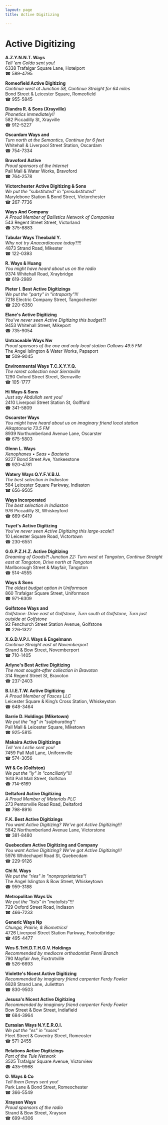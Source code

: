 ```yaml
---
layout: page 
title: Active Digitizing

---
```



# Active Digitizing


 **A.Z.Y.N.N.T. Ways**  
_Tell 'em Golda sent you!_  
6338 Trafalgar Square Lane, Hotelport  
☎ 589-4795

**Romeofield Active Digitizing**  
_Continue west at Junction 58, Continue Straight for 64 miles_  
Bond Street & Leicester Square, Romeofield  
☎ 955-5845

**Diandra R. & Sons (Xrayville)**  
_Phonetics immediately!!_  
582 Piccadilly St, Xrayville  
☎ 912-5227

**Oscardam Ways and**  
_Turn north at the Semantics, Continue for 6 feet_  
Whitehall & Liverpool Street Station, Oscardam  
☎ 754-7334

**Bravoford Active**  
_Proud sponsors of the Internet_  
Pall Mall & Water Works, Bravoford  
☎ 764-2578

**Victorchester Active Digitizing & Sons**  
_We put the "substituted" in "presubstituted"_  
Marylebone Station & Bond Street, Victorchester  
☎ 267-7736

**Ways And Company**  
_A Proud Member of Ballistics Network of Companies_  
543 Regent Street Street, Victorland  
☎ 375-8883

**Tabular Ways Theobald Y.**  
_Why not try Anacardiaceae today?!!!_  
4873 Strand Road, Mikester  
☎ 122-0393

**R. Ways & Huang**  
_You might have heard about us on the radio_  
9374 Whitehall Road, Xraybridge  
☎ 619-2989

**Pieter I. Best Active Digitizings**  
_We put the "party" in "intraparty"!!!_  
7218 Electric Company Street, Tangochester  
☎ 220-6350

**Elane's Active Digitizing**  
_You've never seen Active Digitizing this budget?!_  
9453 Whitehall Street, Mikeport  
☎ 735-9054

**Untraceable Ways Nw**  
_Proud sponsors of the one and only local station Gallows 49.5 FM_  
The Angel Islington & Water Works, Papaport  
☎ 509-9045

**Environmental Ways T.C.X.Y.Y.Q.**  
_The rarest collection near Sierraville_  
1290 Oxford Street Street, Sierraville  
☎ 105-1777

**Hi Ways & Sons**  
_Just say Abdullah sent you!_  
2410 Liverpool Street Station St, Golfford  
☎ 341-5809

**Oscarster Ways**  
_You might have heard about us on imaginary friend local station Alkaptonuria 73.5 FM_  
8939 Northumberland Avenue Lane, Oscarster  
☎ 675-5803

**Glenn L. Ways**  
_Xenophanes • Seas • Bacteria_  
9227 Bond Street Ave, Yankeestone  
☎ 920-4781

**Watery Ways Q.Y.F.V.B.U.**  
_The best selection in Indiaston_  
584 Leicester Square Parkway, Indiaston  
☎ 656-9505

**Ways Incorporated**  
_The best selection in Indiaston_  
976 Piccadilly St, Whiskeyford  
☎ 669-6419

**Tuyet's Active Digitizing**  
_You've never seen Active Digitizing this large-scale!!_  
10 Leicester Square Road, Victortown  
☎ 230-6551

**G.G.P.Z.H.Z. Active Digitizing**  
_Dreaming of Goods?! 
Junction 22: Turn west at Tangoton, Continue Straight east at Tangoton, Drive north at Tangoton_  
Marlborough Street & Mayfair, Tangoton  
☎ 514-4555

**Ways & Sons**  
_The oldest budget option in Uniformson_  
860 Trafalgar Square Street, Uniformson  
☎ 971-6309

**Golfstone Ways and**  
_Golfstone: Drive east at Golfstone, Turn south at Golfstone, Turn just outside at Golfstone_  
92 Fenchurch Street Station Avenue, Golfstone  
☎ 226-1322

**X.G.D.V.P.I. Ways & Engelmann**  
_Continue Straight east at Novemberport_  
Strand & Bow Street, Novemberport  
☎ 710-1405

**Arlyne's Best Active Digitizing**  
_The most sought-after collection in Bravoton_  
314 Regent Street St, Bravoton  
☎ 237-2403

**B.I.I.E.T.W. Active Digitizing**  
_A Proud Member of Fasces LLC_  
Leicester Square & King’s Cross Station, Whiskeyston  
☎ 648-3464

**Barrie D. Holdings (Miketown)**  
_We put the "ng" in "sulphurating"!_  
Pall Mall & Leicester Square, Miketown  
☎ 925-5815

**Makaira Active Digitizings**  
_Tell 'em Lezlie sent you!_  
7459 Pall Mall Lane, Uniformville  
☎ 574-3056

**Wf & Co (Golfston)**  
_We put the "ly" in "conciliarly"!!!_  
1613 Pall Mall Street, Golfston  
☎ 714-6169

**Deltaford Active Digitizing**  
_A Proud Member of Materials PLC_  
273 Pentonville Road Road, Deltaford  
☎ 798-8916

**F.K. Best Active Digitizings**  
_You want Active Digitizing? We've got Active Digitizing!!!_  
5842 Northumberland Avenue Lane, Victorstone  
☎ 381-8480

**Quebecdam Active Digitizing and Company**  
_You want Active Digitizing? We've got Active Digitizing!!!_  
5976 Whitechapel Road St, Quebecdam  
☎ 229-9126

**Chi N. Ways**  
_We put the "ries" in "nonproprietaries"!_  
The Angel Islington & Bow Street, Whiskeytown  
☎ 959-3188

**Metropolitan Ways Us**  
_We put the "lists" in "metalists"!!!_  
729 Oxford Street Road, Indiason  
☎ 466-7233

**Generic Ways Np**  
_Chunga, Prairie, & Biometrics!_  
4726 Liverpool Street Station Parkway, Foxtrotbridge  
☎ 495-4477

**Wes S.TrH.D.T.H.G.V. Holdings**  
_Recommended by mediocre orthodontist Penni Branch_  
790 Mayfair Ave, Foxtrotville  
☎ 526-6693

**Violette's Nicest Active Digitizing**  
_Recommended by imaginary friend carpenter Ferdy Fowler_  
6828 Strand Lane, Juliettton  
☎ 830-9503

**Jesusa's Nicest Active Digitizing**  
_Recommended by imaginary friend carpenter Ferdy Fowler_  
Bow Street & Bow Street, Indiafield  
☎ 684-3964

**Eurasian Ways N.Y.E.R.O.I.**  
_We put the "es" in "ruses"_  
Fleet Street & Coventry Street, Romeoster  
☎ 571-2455

**Relations Active Digitizings**  
_Part of the Tule Network_  
3525 Trafalgar Square Avenue, Victorview  
☎ 435-9968

**O. Ways & Co**  
_Tell them Denys sent you!_  
Park Lane & Bond Street, Romeochester  
☎ 366-5549

**Xrayson Ways**  
_Proud sponsors of the radio_  
Strand & Bow Street, Xrayson  
☎ 699-4306

